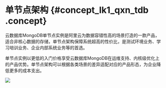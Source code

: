# 单节点架构 {#concept_lk1_qxn_tdb .concept}

云数据库MongoDB单节点实例是阿里云为数据容错性高的场景打造的一款产品，适合非核心数据的存储，单节点架构保障系统超高的性价比，是测试环境业务、学习培训业务、企业内部系统业务等的首选。

单节点实例以更低的入门价格享受云数据库MongoDB在运维支持、内核级优化上的产品优势。单节点架构可以根据各类场景的差异适配对应的产品形态，为企业降低更多的成本支出。

![](http://static-aliyun-doc.oss-cn-hangzhou.aliyuncs.com/assets/img/6644/1568798469915_zh-CN.png)

